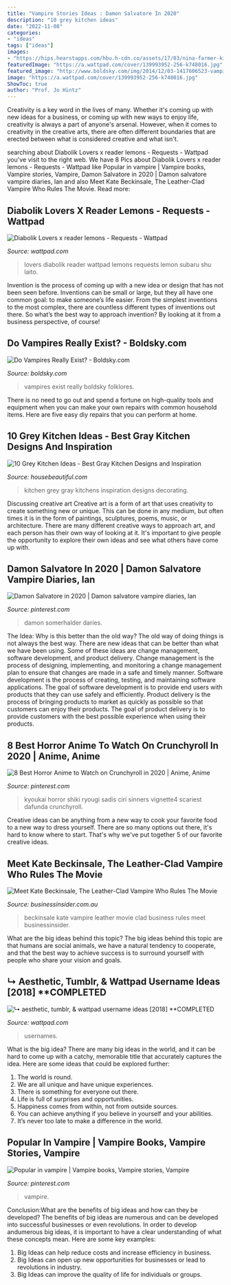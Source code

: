 ```yaml
---
title: "Vampire Stories Ideas : Damon Salvatore In 2020"
description: "10 grey kitchen ideas"
date: "2022-11-08"
categories:
- "ideas"
tags: ["ideas"]
images:
- "https://hips.hearstapps.com/hbu.h-cdn.co/assets/17/03/nina-farmer-kitchen.jpg?crop=0.881xw:0.761xh;0.108xw,0.164xh&amp;resize=1200:*"
featuredImage: "https://a.wattpad.com/cover/139993952-256-k748016.jpg"
featured_image: "http://www.boldsky.com/img/2014/12/03-1417606523-vampires2.jpg"
image: "https://a.wattpad.com/cover/139993952-256-k748016.jpg"
ShowToc: true
author: "Prof. Jo Hintz"
---
```



Creativity is a key word in the lives of many. Whether it's coming up with new ideas for a business, or coming up with new ways to enjoy life, creativity is always a part of anyone's arsenal. However, when it comes to creativity in the creative arts, there are often different boundaries that are erected between what is considered creative and what isn't.

	

		
searching about Diabolik Lovers x reader lemons - Requests - Wattpad you've visit to the right web. We have 8 Pics about Diabolik Lovers x reader lemons - Requests - Wattpad like Popular in vampire | Vampire books, Vampire stories, Vampire, Damon Salvatore in 2020 | Damon salvatore vampire diaries, Ian and also Meet Kate Beckinsale, The Leather-Clad Vampire Who Rules The Movie. Read more:
		
    
## Diabolik Lovers X Reader Lemons - Requests - Wattpad

<img loading=lazy src="https://d.wattpad.com/story_parts/69/images/14dda2c35c664e48756020953022.jpg" onerror="this.onerror=null;this.src='https://tse1.mm.bing.net/th?id=OIP.h5gDiWM1IVjER2SBOP80qwHaLH&amp;pid=15.1';" alt="Diabolik Lovers x reader lemons - Requests - Wattpad">

_Source: wattpad.com_

>lovers diabolik reader wattpad lemons requests lemon subaru shu laito. 

	

Invention is the process of coming up with a new idea or design that has not been seen before. Inventions can be small or large, but they all have one common goal: to make someone’s life easier. From the simplest inventions to the most complex, there are countless different types of inventions out there. So what’s the best way to approach invention? By looking at it from a business perspective, of course!

    
## Do Vampires Really Exist? - Boldsky.com

<img loading=lazy src="http://www.boldsky.com/img/2014/12/03-1417606523-vampires2.jpg" onerror="this.onerror=null;this.src='https://tse4.mm.bing.net/th?id=OIP.bzDjLQCPD9Sd7kalevll1wHaFj&amp;pid=15.1';" alt="Do Vampires Really Exist? - Boldsky.com">

_Source: boldsky.com_

>vampires exist really boldsky folklores. 

	

There is no need to go out and spend a fortune on high-quality tools and equipment when you can make your own repairs with common household items. Here are five easy diy repairs that you can perform at home.

    
## 10 Grey Kitchen Ideas - Best Gray Kitchen Designs And Inspiration

<img loading=lazy src="https://hips.hearstapps.com/hbu.h-cdn.co/assets/17/03/nina-farmer-kitchen.jpg?crop=0.881xw:0.761xh;0.108xw,0.164xh&amp;resize=1200:*" onerror="this.onerror=null;this.src='https://tse1.mm.bing.net/th?id=OIP.Pp2y6qGreqsO1HTgrIz-EgHaDt&amp;pid=15.1';" alt="10 Grey Kitchen Ideas - Best Gray Kitchen Designs and Inspiration">

_Source: housebeautiful.com_

>kitchen grey gray kitchens inspiration designs decorating. 

	

Discussing creative art
Creative art is a form of art that uses creativity to create something new or unique. This can be done in any medium, but often times it is in the form of paintings, sculptures, poems, music, or architecture. There are many different creative ways to approach art, and each person has their own way of looking at it. It's important to give people the opportunity to explore their own ideas and see what others have come up with.

    
## Damon Salvatore In 2020 | Damon Salvatore Vampire Diaries, Ian

<img loading=lazy src="https://i.pinimg.com/736x/ef/38/81/ef3881e8cd6edc07615b63ec2145a1e4.jpg" onerror="this.onerror=null;this.src='https://tse2.mm.bing.net/th?id=OIP.mLHHpnBuLZrywEcRu1iOZAHaQD&amp;pid=15.1';" alt="Damon Salvatore in 2020 | Damon salvatore vampire diaries, Ian">

_Source: pinterest.com_

>damon somerhalder daries. 

	

The Idea: Why is this better than the old way?
The old way of doing things is not always the best way. There are new ideas that can be better than what we have been using. Some of these ideas are change management, software development, and product delivery. Change management is the process of designing, implementing, and monitoring a change management plan to ensure that changes are made in a safe and timely manner. Software development is the process of creating, testing, and maintaining software applications. The goal of software development is to provide end users with products that they can use safely and efficiently. Product delivery is the process of bringing products to market as quickly as possible so that customers can enjoy their products. The goal of product delivery is to provide customers with the best possible experience when using their products.

    
## 8 Best Horror Anime To Watch On Crunchyroll In 2020 | Anime, Anime

<img loading=lazy src="https://i.pinimg.com/736x/8c/85/2d/8c852d8363d9e2b7a0f8ad3bfb300496.jpg" onerror="this.onerror=null;this.src='https://tse4.mm.bing.net/th?id=OIP.wSKFGKKyk4nBCzmN12AhPwHaEK&amp;pid=15.1';" alt="8 Best Horror Anime to Watch on Crunchyroll in 2020 | Anime, Anime">

_Source: pinterest.com_

>kyoukai horror shiki ryougi sadis ciri sinners vignette4 scariest dafunda crunchyroll. 

	

Creative ideas can be anything from a new way to cook your favorite food to a new way to dress yourself. There are so many options out there, it's hard to know where to start. That's why we've put together 5 of our favorite creative ideas.

    
## Meet Kate Beckinsale, The Leather-Clad Vampire Who Rules The Movie

<img loading=lazy src="https://static.businessinsider.com/image/4f1f0ba4eab8ea126400003a/image.jpg" onerror="this.onerror=null;this.src='https://tse4.mm.bing.net/th?id=OIP.odKLAYOD-BhQlKrLc2kkJwHaFj&amp;pid=15.1';" alt="Meet Kate Beckinsale, The Leather-Clad Vampire Who Rules The Movie">

_Source: businessinsider.com.au_

>beckinsale kate vampire leather movie clad business rules meet businessinsider. 

	

What are the big ideas behind this topic?
The big ideas behind this topic are that humans are social animals, we have a natural tendency to cooperate, and that the best way to achieve success is to surround yourself with people who share your vision and goals.

    
## ↳ Aesthetic, Tumblr, &amp; Wattpad Username Ideas [2018] **COMPLETED

<img loading=lazy src="https://a.wattpad.com/cover/139993952-256-k748016.jpg" onerror="this.onerror=null;this.src='https://tse1.mm.bing.net/th?id=OIP.KhlXpdLdnLBX-zAGByTArwAAAA&amp;pid=15.1';" alt="↳ aesthetic, tumblr, &amp; wattpad username ideas [2018] **COMPLETED">

_Source: wattpad.com_

>usernames. 

	

What is the big idea?
There are many big ideas in the world, and it can be hard to come up with a catchy, memorable title that accurately captures the idea. Here are some ideas that could be explored further: 
1. The world is round. 
2. We are all unique and have unique experiences. 
3. There is something for everyone out there. 
4. Life is full of surprises and opportunities. 
5. Happiness comes from within, not from outside sources. 
6. You can achieve anything if you believe in yourself and your abilities. 
7. It’s never too late to make a difference in the world.

    
## Popular In Vampire | Vampire Books, Vampire Stories, Vampire

<img loading=lazy src="https://i.pinimg.com/736x/35/e5/70/35e570f7c4ca2186f615de0f9b217177--vampire-stories-vampire-books.jpg" onerror="this.onerror=null;this.src='https://tse2.mm.bing.net/th?id=OIP.HwvseE-OoM_fhM2iA6L8OAHaLk&amp;pid=15.1';" alt="Popular in vampire | Vampire books, Vampire stories, Vampire">

_Source: pinterest.com_

>vampire. 

	

Conclusion:What are the benefits of big ideas and how can they be developed?
The benefits of big ideas are numerous and can be developed into successful businesses or even revolutions. In order to develop andumerous big ideas, it is important to have a clear understanding of what these concepts mean. Here are some key examples: 
1. Big Ideas can help reduce costs and increase efficiency in business. 
2. Big Ideas can open up new opportunities for businesses or lead to revolutions in industry. 
3. Big Ideas can improve the quality of life for individuals or groups.


